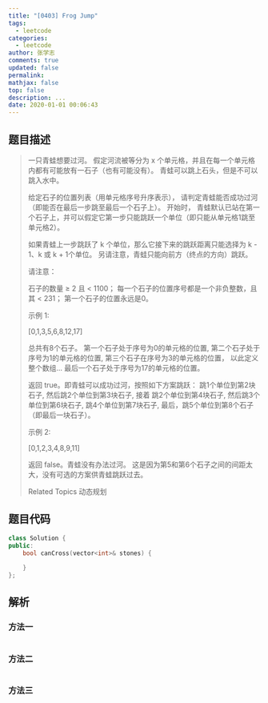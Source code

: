 ```yaml
---
title: "[0403] Frog Jump"
tags:
  - leetcode
categories:
  - leetcode
author: 张学志
comments: true
updated: false
permalink:
mathjax: false
top: false
description: ...
date: 2020-01-01 00:06:43
---
```


## 题目描述

> 一只青蛙想要过河。 假定河流被等分为 x 个单元格，并且在每一个单元格内都有可能放有一石子（也有可能没有）。 青蛙可以跳上石头，但是不可以跳入水中。 
> 
> 给定石子的位置列表（用单元格序号升序表示）， 请判定青蛙能否成功过河（即能否在最后一步跳至最后一个石子上）。 开始时， 青蛙默认已站在第一个石子上，并可以假定它第一步只能跳跃一个单位（即只能从单元格1跳至单元格2）。 
> 
> 如果青蛙上一步跳跃了 k 个单位，那么它接下来的跳跃距离只能选择为 k - 1、k 或 k + 1个单位。 另请注意，青蛙只能向前方（终点的方向）跳跃。 
> 
> 请注意： 
> 
> 
> 石子的数量 ≥ 2 且 < 1100； 
> 每一个石子的位置序号都是一个非负整数，且其 < 231； 
> 第一个石子的位置永远是0。 
> 
> 
> 示例 1: 
> 
> 
> [0,1,3,5,6,8,12,17]
> 
> 总共有8个石子。
> 第一个石子处于序号为0的单元格的位置, 第二个石子处于序号为1的单元格的位置,
> 第三个石子在序号为3的单元格的位置， 以此定义整个数组...
> 最后一个石子处于序号为17的单元格的位置。
> 
> 返回 true。即青蛙可以成功过河，按照如下方案跳跃： 
> 跳1个单位到第2块石子, 然后跳2个单位到第3块石子, 接着 
> 跳2个单位到第4块石子, 然后跳3个单位到第6块石子, 
> 跳4个单位到第7块石子, 最后，跳5个单位到第8个石子（即最后一块石子）。
> 
> 
> 示例 2: 
> 
> 
> [0,1,2,3,4,8,9,11]
> 
> 返回 false。青蛙没有办法过河。 
> 这是因为第5和第6个石子之间的间距太大，没有可选的方案供青蛙跳跃过去。
> 
> Related Topics 动态规划

## 题目代码

```cpp
class Solution {
public:
    bool canCross(vector<int>& stones) {
        
    }
};
```

## 解析

### 方法一

```cpp

```

### 方法二

```cpp

```

### 方法三

```cpp

```

